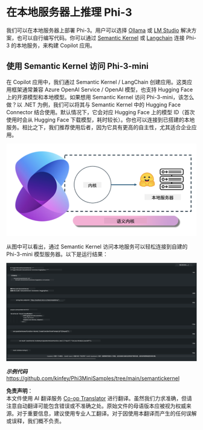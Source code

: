 <!--
CO_OP_TRANSLATOR_METADATA:
{
  "original_hash": "bcf5dd7031db0031abdb9dd0c05ba118",
  "translation_date": "2025-07-16T20:55:31+00:00",
  "source_file": "md/01.Introduction/03/Local_Server_Inference.md",
  "language_code": "zh"
}
-->
# **在本地服务器上推理 Phi-3**

我们可以在本地服务器上部署 Phi-3。用户可以选择 [Ollama](https://ollama.com) 或 [LM Studio](https://llamaedge.com) 解决方案，也可以自行编写代码。你可以通过 [Semantic Kernel](https://github.com/microsoft/semantic-kernel?WT.mc_id=aiml-138114-kinfeylo) 或 [Langchain](https://www.langchain.com/) 连接 Phi-3 的本地服务，来构建 Copilot 应用。

## **使用 Semantic Kernel 访问 Phi-3-mini**

在 Copilot 应用中，我们通过 Semantic Kernel / LangChain 创建应用。这类应用框架通常兼容 Azure OpenAI Service / OpenAI 模型，也支持 Hugging Face 上的开源模型和本地模型。如果想用 Semantic Kernel 访问 Phi-3-mini，该怎么做？以 .NET 为例，我们可以将其与 Semantic Kernel 中的 Hugging Face Connector 结合使用。默认情况下，它会对应 Hugging Face 上的模型 ID（首次使用时会从 Hugging Face 下载模型，耗时较长）。你也可以连接到已搭建的本地服务。相比之下，我们推荐使用后者，因为它具有更高的自主性，尤其适合企业应用。

![sk](../../../../../translated_images/sk.d03785c25edc6d445a2e9ae037979e544e0b0c482f43c7617b0324e717b9af62.zh.png)

从图中可以看出，通过 Semantic Kernel 访问本地服务可以轻松连接到自建的 Phi-3-mini 模型服务器。以下是运行结果：

![skrun](../../../../../translated_images/skrun.5aafc1e7197dca2020eefcaeaaee184d29bb0cf1c37b00fd9c79acc23a6dc8d2.zh.png)

***示例代码*** https://github.com/kinfey/Phi3MiniSamples/tree/main/semantickernel

**免责声明**：  
本文件使用 AI 翻译服务 [Co-op Translator](https://github.com/Azure/co-op-translator) 进行翻译。虽然我们力求准确，但请注意自动翻译可能包含错误或不准确之处。原始文件的母语版本应被视为权威来源。对于重要信息，建议使用专业人工翻译。对于因使用本翻译而产生的任何误解或误释，我们概不负责。